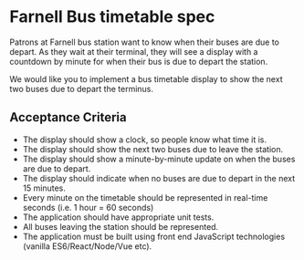 # Farnell Bus timetable spec

Patrons at Farnell bus station want to know when their buses are due to depart. As they wait at their terminal, they will see a display with a countdown by minute for when their bus is due to depart the station.

We would like you to implement a bus timetable display to show the next two buses due to depart the terminus.

## Acceptance Criteria

- The display should show a clock, so people know what time it is.
- The display should show the next two buses due to leave the station.
- The display should show a minute-by-minute update on when the buses are due to depart.
- The display should indicate when no buses are due to depart in the next 15 minutes.
- Every minute on the timetable should be represented in real-time seconds (i.e. 1 hour = 60 seconds)
- The application should have appropriate unit tests.
- All buses leaving the station should be represented.
- The application must be built using front end JavaScript technologies (vanilla ES6/React/Node/Vue etc).
